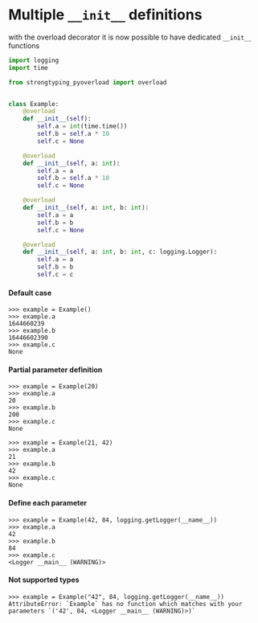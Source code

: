 # Multiple `__init__` definitions
with the overload decorator it is now possible to have dedicated `__init__` functions

```python
import logging
import time

from strongtyping_pyoverload import overload


class Example:
    @overload
    def __init__(self):
        self.a = int(time.time())
        self.b = self.a * 10
        self.c = None

    @overload
    def __init__(self, a: int):
        self.a = a
        self.b = self.a * 10
        self.c = None

    @overload
    def __init__(self, a: int, b: int):
        self.a = a
        self.b = b
        self.c = None

    @overload
    def __init__(self, a: int, b: int, c: logging.Logger):
        self.a = a
        self.b = b
        self.c = c
```
#### Default case
```pycon
>>> example = Example()
>>> example.a
1644660239
>>> example.b
16446602390
>>> example.c
None
```
#### Partial parameter definition
```pycon
>>> example = Example(20)
>>> example.a
20
>>> example.b
200
>>> example.c
None
```
```pycon
>>> example = Example(21, 42)
>>> example.a
21
>>> example.b
42
>>> example.c
None
```
#### Define each parameter
```pycon
>>> example = Example(42, 84, logging.getLogger(__name__))
>>> example.a
42
>>> example.b
84
>>> example.c
<Logger __main__ (WARNING)>
```
#### Not supported types
```pycon
>>> example = Example("42", 84, logging.getLogger(__name__))
AttributeError: `Example` has no function which matches with your parameters `('42', 84, <Logger __main__ (WARNING)>)`
```